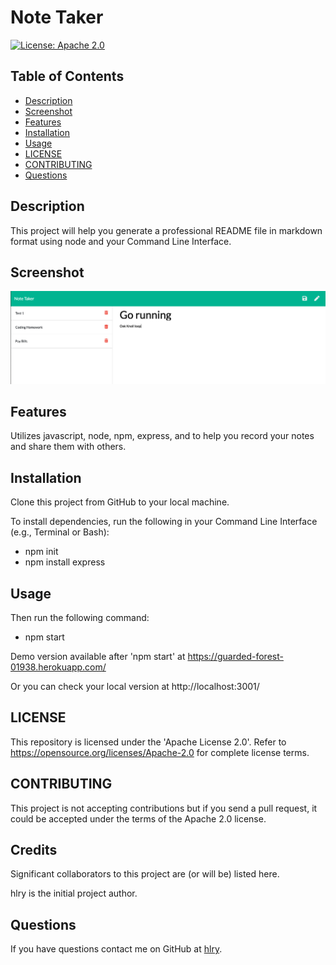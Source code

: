 # Note Taker

[![License: Apache 2.0](https://img.shields.io/badge/License-Apache%202.0-blue.svg)](https://opensource.org/licenses/Apache-2.0)

## Table of Contents
* [Description](#Description)
* [Screenshot](#Screenshot)
* [Features](#Features)
* [Installation](#Installation)
* [Usage](#Usage)
* [LICENSE](#LICENSE)
* [CONTRIBUTING](#CONTRIBUTING)
* [Questions](#Questions)

## Description
This project will help you generate a professional README file in markdown format using node and your Command Line Interface.

## Screenshot
![sample-to-do-list](public/assets/images/note-taker-screenshot.png)

## Features
Utilizes javascript, node, npm, express, and to help you record your notes and share them with others.

## Installation
Clone this project from GitHub to your local machine.

To install dependencies, run the following in your Command Line Interface (e.g., Terminal or Bash):
- npm init
- npm install express

## Usage
Then run the following command:
- npm start

Demo version available after 'npm start' at https://guarded-forest-01938.herokuapp.com/

Or you can check your local version at http://localhost:3001/

## LICENSE
This repository is licensed under the 'Apache License 2.0'.
Refer to https://opensource.org/licenses/Apache-2.0 for complete license terms.

## CONTRIBUTING
This project is not accepting contributions but if you send a pull request, it could be accepted under the terms of the Apache 2.0 license.

## Credits
Significant collaborators to this project are (or will be) listed here.

hlry is the initial project author.

## Questions

If you have questions contact me on GitHub at [hlry](https://github.com/hlry).